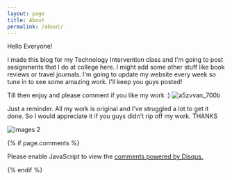 ```yaml
---
layout: page
title: About
permalink: /about/
---
```

Hello Everyone!

I made this blog for my Technology Intervention class and I'm going to post assignments that I do at college here. I might add some other stuff like book reviews or travel journals. I'm going to update my website every week so tune in to see some amazing work. I'll keep you guys posted!

Till then enjoy and please comment if you like my work :)
![a5zvvan_700b](https://user-images.githubusercontent.com/36835039/37865242-c3c067a6-2f9f-11e8-950e-5633d4789b52.jpg)


Just a reminder. All my work is original and I've struggled a lot to get it done. So I would appreciate it if you guys didn't rip off my work. THANKS

![images 2](https://user-images.githubusercontent.com/36835039/38801382-4824e46a-4187-11e8-9c60-5c1c279dd903.jpeg)


{% if page.comments %}

<div id="disqus_thread"></div>
<script>

/**
*  RECOMMENDED CONFIGURATION VARIABLES: EDIT AND UNCOMMENT THE SECTION BELOW TO INSERT DYNAMIC VALUES FROM YOUR PLATFORM OR CMS.
*  LEARN WHY DEFINING THESE VARIABLES IS IMPORTANT: https://disqus.com/admin/universalcode/#configuration-variables*/
/*
var disqus_config = function () {
this.page.url = PAGE_URL;  // Replace PAGE_URL with your page's canonical URL variable
this.page.identifier = PAGE_IDENTIFIER; // Replace PAGE_IDENTIFIER with your page's unique identifier variable
};
*/
(function() { // DON'T EDIT BELOW THIS LINE
var d = document, s = d.createElement('script');
s.src = 'https://vanya-rawat-github-io.disqus.com/embed.js';
s.setAttribute('data-timestamp', +new Date());
(d.head || d.body).appendChild(s);
})();
</script>
<noscript>Please enable JavaScript to view the <a href="https://disqus.com/?ref_noscript">comments powered by Disqus.</a></noscript>

{% endif %}
